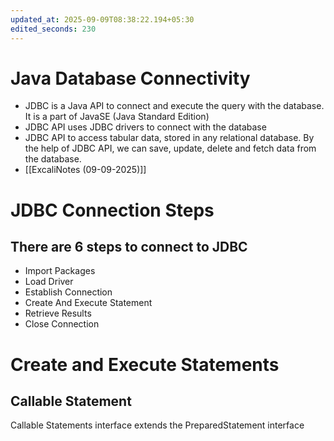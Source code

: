 ```yaml
---
updated_at: 2025-09-09T08:38:22.194+05:30
edited_seconds: 230
---
```

# Java Database Connectivity
- JDBC is a Java API to connect and execute the query with the database. It is a part of JavaSE (Java Standard Edition)
- JDBC API uses JDBC drivers to connect with the database
- JDBC API to access tabular data, stored in any relational database. By the help of JDBC API, we can save, update, delete and fetch data from the database.
- [[ExcaliNotes (09-09-2025)]]
# JDBC Connection Steps
## There are 6 steps to connect to JDBC
- Import Packages
- Load Driver
- Establish Connection
- Create And Execute Statement
- Retrieve Results
- Close Connection
# Create and Execute Statements
## Callable Statement
Callable Statements interface extends the PreparedStatement interface
